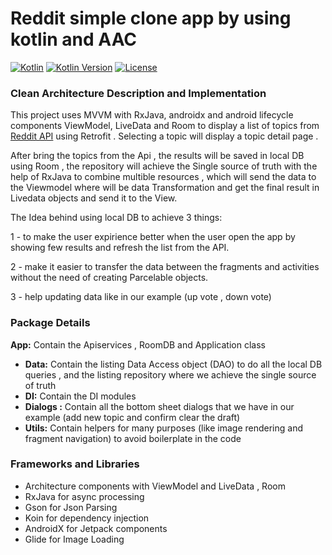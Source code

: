# Reddit simple clone app by using kotlin and AAC

[![Kotlin](https://kotlin.link/awesome-kotlin.svg)](https://kotlinlang.org/)
[![Kotlin Version](https://img.shields.io/badge/kotlin-1.3.72-blue.svg)](http://kotlinlang.org/)
[![License](https://img.shields.io/badge/License-Apache%202.0-blue.svg)](https://opensource.org/licenses/Apache-2.0)


### Clean Architecture Description and Implementation

This project uses MVVM with RxJava, androidx and android lifecycle components ViewModel, LiveData and Room to display a list of topics from [Reddit API](https://www.reddit.com/reddits.json) using Retrofit . Selecting a topic will display a topic detail page .

After bring the topics from the Api , the results will be saved in local DB using Room , the repository will achieve the Single source of truth with the help of RxJava to combine multible resources , which will send the data to the Viewmodel where will be data Transformation and get the final result in Livedata objects and send it to the View.

The Idea behind using local DB to achieve 3 things:

1 - to make the user expirience better when the user open the app by showing few results and refresh the list from the API.

2 - make it easier to transfer the data between the fragments and activities without the need of creating Parcelable objects. 

3 - help updating data like in our example (up vote , down vote)

### Package Details
**App:** Contain the Apiservices , RoomDB and Application class
* **Data:** Contain the listing Data Access object (DAO) to do all the local DB queries , and the listing repository where we achieve the single source of truth 
* **DI:** Contain the DI modules 
* **Dialogs :** Contain all the bottom sheet dialogs that we have in our example (add new topic and confirm clear the draft)
* **Utils:** Contain helpers for many purposes (like image rendering and fragment navigation) to avoid boilerplate in the code
 

### Frameworks and Libraries

* Architecture components with ViewModel and LiveData  , Room
* RxJava for async processing
* Gson for Json Parsing
* Koin for dependency injection
* AndroidX for Jetpack components
* Glide for Image Loading

